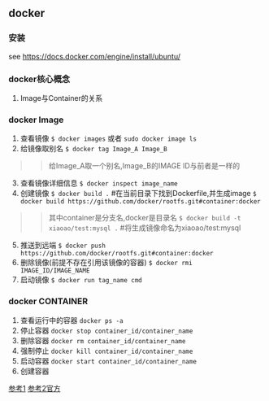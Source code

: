 ## docker

### 安装
see https://docs.docker.com/engine/install/ubuntu/
### docker核心概念
1. Image与Container的关系

### docker Image
1. 查看镜像
`$ docker images` 或者 `sudo docker image ls`
2. 给镜像取别名
`$ docker tag Image_A Image_B`
>> 给Image_A取一个别名,Image_B的IMAGE ID与前者是一样的
3. 查看镜像详细信息
`$ docker inspect image_name`
4. 创建镜像
`$ docker build .` #在当前目录下找到Dockerfile,并生成image
`$ docker build https://github.com/docker/rootfs.git#container:docker`
>> 其中container是分支名,docker是目录名
`$ docker build -t xiaoao/test:mysql .` #将生成镜像命名为xiaoao/test:mysql
5. 推送到远端
`$ docker push https://github.com/docker/rootfs.git#container:docker`
6. 删除镜像(前提不存在引用该镜像的容器)
`$ docker rmi IMAGE_ID/IMAGE_NAME`
7. 启动镜像
`$ docker run tag_name cmd`


### docker CONTAINER
1. 查看运行中的容器
`docker ps -a`
2. 停止容器
`docker stop container_id/container_name`
3. 删除容器
`docker rm container_id/container_name`
4. 强制停止
`docker kill container_id/container_name`
5. 启动容器
`docker start container_id/container_name`
6. 创建容器



[参考1](https://www.cnblogs.com/lcword/p/13711443.html)
[参考2官方](https://docs.docker.com/engine/reference/commandline/build)